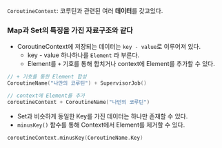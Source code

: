 `CoroutineContext`: 코루틴과 관련된 여러 **데이터**를 갖고있다.
### Map과 Set의 특징을 가진 자료구조와 같다
- CoroutineContext에 저장되는 데이터는 `key - value`로 이루어져 있다.
	- key - value 하나하나를 `Element` 라 부른다.
	- Element를 `+` 기호를 통해 합치거나 context에 Element를 추가할 수 있다.
```kotlin
// + 기호를 통한 Element 합성
CoroutineName("나만의 코루틴") + SupervisorJob()

// context에 Element를 추가
coroutineContext + CoroutineName("나만의 코루틴")
```
- Set과 비슷하게 동일한 Key를 가진 데이터는 하나만 존재할 수 있다.
- `minusKey()` 함수를 통해 Context에서 Element를 제거할 수 있다.
```kotlin
coroutineContext.minusKey(CoroutineName.Key)
```
